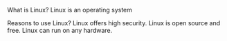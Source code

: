 
What is Linux?
Linux is an operating system

Reasons to use Linux?
Linux offers high security.
Linux is open source and free.
Linux can run on any hardware.


